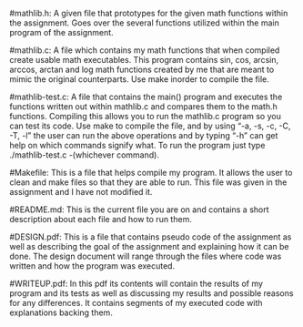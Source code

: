 #mathlib.h:
    A given file that prototypes for the given math functions within the assignment. Goes over the several functions utilized within the main program of the assignment.

#mathlib.c:
    A file which contains my math functions that when compiled create usable math executables. This program contains sin, cos, arcsin, arccos, arctan and log math functions created by me that are meant to mimic the original counterparts. Use make inorder to compile the file.

#mathlib-test.c:
    A file that contains the main() program and executes the functions written out within mathlib.c and compares them to the math.h functions. Compiling this allows you to run the mathlib.c program so you can test its code. Use make to compile the file, and by using “-a, -s, -c, -C, -T, -l” the user can run the above operations and by typing “-h” can get help on which commands signify what. To run the program just type ./mathlib-test.c -(whichever command).

#Makefile:
    This is a file that helps compile my program. It allows the user to clean and make files so that they are able to run. This file was given in the assignment and I have not modified it.

#README.md:
    This is the current file you are on and contains a short description about each file and how to run them.

#DESIGN.pdf:
    This is a file that contains pseudo code of the assignment as well as describing the goal of the assignment and explaining how it can be done. The design document will range through the files where code was written and how the program was executed.

#WRITEUP.pdf:
    In this pdf its contents will contain the results of my program and its tests as well as discussing my results and possible reasons for any differences. It contains segments of my executed code with explanations backing them.
